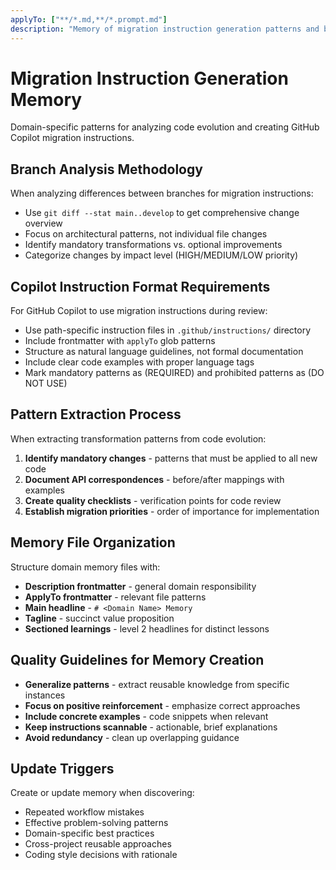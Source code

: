 ```yaml
---
applyTo: ["**/*.md,**/*.prompt.md"]
description: "Memory of migration instruction generation patterns and best practices"
---
```


# Migration Instruction Generation Memory

Domain-specific patterns for analyzing code evolution and creating GitHub Copilot migration instructions.

## Branch Analysis Methodology

When analyzing differences between branches for migration instructions:

- Use `git diff --stat main..develop` to get comprehensive change overview
- Focus on architectural patterns, not individual file changes
- Identify mandatory transformations vs. optional improvements
- Categorize changes by impact level (HIGH/MEDIUM/LOW priority)

## Copilot Instruction Format Requirements

For GitHub Copilot to use migration instructions during review:

- Use path-specific instruction files in `.github/instructions/` directory
- Include frontmatter with `applyTo` glob patterns
- Structure as natural language guidelines, not formal documentation
- Include clear code examples with proper language tags
- Mark mandatory patterns as (REQUIRED) and prohibited patterns as (DO NOT USE)

## Pattern Extraction Process

When extracting transformation patterns from code evolution:

1. **Identify mandatory changes** - patterns that must be applied to all new code
2. **Document API correspondences** - before/after mappings with examples
3. **Create quality checklists** - verification points for code review
4. **Establish migration priorities** - order of importance for implementation

## Memory File Organization

Structure domain memory files with:

- **Description frontmatter** - general domain responsibility
- **ApplyTo frontmatter** - relevant file patterns
- **Main headline** - `# <Domain Name> Memory`
- **Tagline** - succinct value proposition
- **Sectioned learnings** - level 2 headlines for distinct lessons

## Quality Guidelines for Memory Creation

- **Generalize patterns** - extract reusable knowledge from specific instances
- **Focus on positive reinforcement** - emphasize correct approaches
- **Include concrete examples** - code snippets when relevant
- **Keep instructions scannable** - actionable, brief explanations
- **Avoid redundancy** - clean up overlapping guidance

## Update Triggers

Create or update memory when discovering:

- Repeated workflow mistakes
- Effective problem-solving patterns
- Domain-specific best practices
- Cross-project reusable approaches
- Coding style decisions with rationale